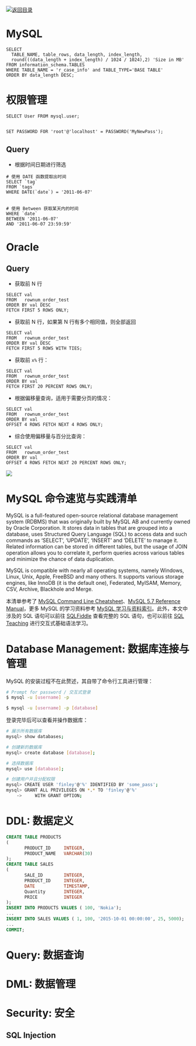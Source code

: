 [![返回目录](https://parg.co/UCb)](https://github.com/wxyyxc1992/Awesome-CheatSheet)

# MySQL

```
SELECT
  TABLE_NAME, table_rows, data_length, index_length,
  round(((data_length + index_length) / 1024 / 1024),2) 'Size in MB'
FROM information_schema.TABLES
WHERE TABLE_NAME = 'r_case_info' and TABLE_TYPE='BASE TABLE'
ORDER BY data_length DESC;
```

# 权限管理

```
SELECT User FROM mysql.user;


SET PASSWORD FOR 'root'@'localhost' = PASSWORD('MyNewPass');
```

## Query

* 根据时间日期进行筛选

```
# 使用 DATE 函数提取出时间
SELECT `tag`
FROM `tags`
WHERE DATE(`date`) = '2011-06-07'


# 使用 Between 获取某天内的时间
WHERE `date`
BETWEEN '2011-06-07'
AND '2011-06-07 23:59:59'
```

# Oracle

## Query

* 获取前 N 行

```
SELECT val
FROM   rownum_order_test
ORDER BY val DESC
FETCH FIRST 5 ROWS ONLY;
```

* 获取前 N 行，如果第 N 行有多个相同值，则全部返回

```
SELECT val
FROM   rownum_order_test
ORDER BY val DESC
FETCH FIRST 5 ROWS WITH TIES;
```

* 获取前 `x%` 行：

```
SELECT val
FROM   rownum_order_test
ORDER BY val
FETCH FIRST 20 PERCENT ROWS ONLY;
```

* 根据偏移量查询，适用于需要分页的情况：

```
SELECT val
FROM   rownum_order_test
ORDER BY val
OFFSET 4 ROWS FETCH NEXT 4 ROWS ONLY;
```

* 综合使用偏移量与百分比查询：

```
SELECT val
FROM   rownum_order_test
ORDER BY val
OFFSET 4 ROWS FETCH NEXT 20 PERCENT ROWS ONLY;
```

![](https://cdn-images-1.medium.com/max/800/0*AhVo_3sCq-ft64ki.jpg)

# MySQL 命令速览与实践清单

MySQL is a full-featured open-source relational database management system (RDBMS) that was originally built by MySQL AB and currently owned by Oracle Corporation. It stores data in tables that are grouped into a database, uses Structured Query Language (SQL) to access data and such commands as ‘SELECT’, ‘UPDATE’, ‘INSERT’ and ‘DELETE’ to manage it. Related information can be stored in different tables, but the usage of JOIN operation allows you to correlate it, perform queries across various tables and minimize the chance of data duplication.

MySQL is compatible with nearly all operating systems, namely Windows, Linux, Unix, Apple, FreeBSD and many others. It supports various storage engines, like InnoDB (it is the default one), Federated, MyISAM, Memory, CSV, Archive, Blackhole and Merge.

本清单参考了 [MySQL Command Line Cheatsheet](https://gist.github.com/hofmannsven/9164408)、[MySQL 5.7 Reference Manual](https://parg.co/UpB)，更多 MySQL 的学习资料参考 [MySQL 学习与资料索引]()。此外，本文中涉及的 SQL 语句可以前往 [SQLFiddle](http://sqlfiddle.com/#!9/60f53) 查看完整的 SQL 语句，也可以前往 [SQL Teaching](https://www.sqlteaching.com/) 进行交互式基础语法学习。

# Database Management: 数据库连接与管理

MySQL 的安装过程不在此赘述，其自带了命令行工具进行管理：

```sh
# Prompt for password / 交互式登录
$ mysql -u [username] -p

$ mysql -u [username] -p [database]
```

登录完毕后可以查看并操作数据库：

```sh
# 展示所有数据库
mysql> show databases;

# 创建新的数据库
mysql> create database [database];

# 选择数据库
mysql> use [database];
```

```sh
# 创建用户并且分配权限
mysql> CREATE USER 'finley'@'%' IDENTIFIED BY 'some_pass';
mysql> GRANT ALL PRIVILEGES ON *.* TO 'finley'@'%'
    ->     WITH GRANT OPTION;
```

# DDL: 数据定义

```sql
CREATE TABLE PRODUCTS
(
       PRODUCT_ID     INTEGER,
       PRODUCT_NAME   VARCHAR(30)
);
CREATE TABLE SALES
(
       SALE_ID        INTEGER,
       PRODUCT_ID     INTEGER,
       DATE           TIMESTAMP,
       Quantity       INTEGER,
       PRICE          INTEGER
);
INSERT INTO PRODUCTS VALUES ( 100, 'Nokia');
...
INSERT INTO SALES VALUES ( 1, 100, '2015-10-01 00:00:00', 25, 5000);
...
COMMIT;
```

# Query: 数据查询

# DML: 数据管理

# Security: 安全

## SQL Injection

